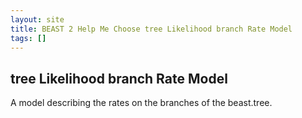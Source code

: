 ```yaml
---
layout: site
title: BEAST 2 Help Me Choose tree Likelihood branch Rate Model
tags: []
---
```


## tree Likelihood branch Rate Model

A model describing the rates on the branches of the beast.tree.
